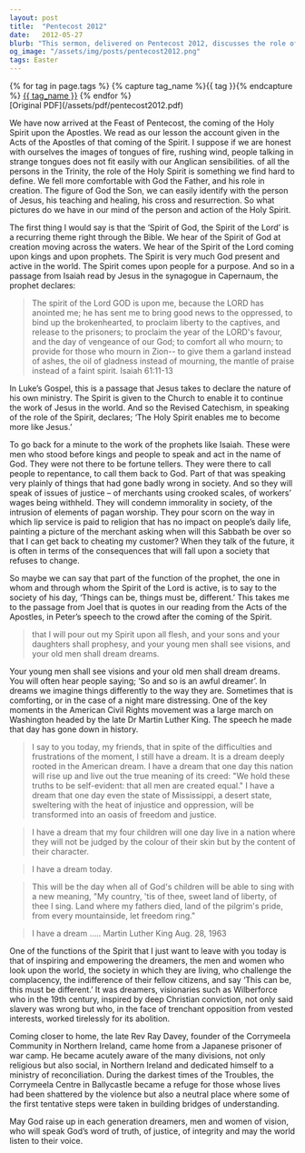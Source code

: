 ```yaml
---
layout: post
title:  "Pentecost 2012"
date:   2012-05-27
blurb: "This sermon, delivered on Pentecost 2012, discusses the role of the Holy Spirit in the Christian faith. It emphasizes the Spirit's presence and activity in the world, enabling believers to become more like Jesus. The sermon also highlights the Spirit's role in inspiring and empowering dreamers and visionaries who challenge societal complacency and work towards change."
og_image: "/assets/img/posts/pentecost2012.png"
tags: Easter
---    
```

<div class="tag-pills">
  {% for tag in page.tags %}
    {% capture tag_name %}{{ tag }}{% endcapture %}
    <a href="{{ site.baseurl }}/tag/{{ tag_name }}" class="tag-pill">{{ tag_name }}</a>
  {% endfor %}
</div>
[Original PDF](/assets/pdf/pentecost2012.pdf)

We have now arrived at the Feast of Pentecost, the coming of the Holy Spirit upon the Apostles. We read as our lesson the account given in the Acts of the Apostles of that coming of the Spirit. I suppose if we are honest with ourselves the images of tongues of fire, rushing wind, people talking in strange tongues does not fit easily with our Anglican sensibilities. of all the persons in the Trinity, the role of the Holy Spirit is something we find hard to define. We fell more comfortable with God the Father, and his role in creation. The figure of God the Son, we can easily identify with the person of Jesus, his teaching and healing, his cross and resurrection. So what pictures do we have in our mind of the person and action of the Holy Spirit.

The first thing I would say is that the ‘Spirit of God, the Spirit of the Lord’ is a recurring theme right through the Bible. We hear of the Spirit of God at creation moving across the waters. We hear of the Spirit of the Lord coming upon kings and upon prophets. The Spirit is very much God present and active in the world. The Spirit comes upon people for a purpose. And so in a passage from Isaiah read by Jesus in the synagogue in Capernaum, the prophet declares:

>The spirit of the Lord GOD is upon me,
because the LORD has anointed me;
he has sent me to bring good news to the oppressed,
to bind up the brokenhearted,
to proclaim liberty to the captives,
and release to the prisoners;
to proclaim the year of the LORD's favour,
and the day of vengeance of our God;
to comfort all who mourn;
to provide for those who mourn in Zion--
to give them a garland instead of ashes,
the oil of gladness instead of mourning,
the mantle of praise instead of a faint spirit. Isaiah 61:11-13

In Luke’s Gospel, this is a passage that Jesus takes to declare the nature of his own ministry. The Spirit is given to the Church to enable it to continue the work of Jesus in the world. And so the Revised Catechism, in speaking of the role of the Spirit, declares; ‘The Holy Spirit enables me to become more like Jesus.’

To go back for a minute to the work of the prophets like Isaiah. These were men who stood before kings and people to speak and act in the name of God. They were not there to be fortune tellers. They were there to call people to repentance, to call them back to God. Part of that was speaking very plainly of things that had gone badly wrong in society. And so they will speak of issues of justice – of merchants using crooked scales, of workers’ wages being withheld. They will condemn immorality in society, of the intrusion of elements of pagan worship. They pour scorn on the way in which lip service is paid to religion that has no impact on people’s daily life, painting a picture of the merchant asking when will this Sabbath be over so that I can get back to cheating my customer? When they talk of the future, it is often in terms of the consequences that will fall upon a society that refuses to change.

So maybe we can say that part of the function of the prophet, the one in whom and through whom the Spirit of the Lord is active, is to say to the society of his day, ‘Things can be, things must be, different.’ This takes me to the passage from Joel that is quotes in our reading from the Acts of the Apostles, in Peter’s speech to the crowd after the coming of the Spirit.

>that I will pour out my Spirit upon all flesh,
and your sons and your daughters shall prophesy,
and your young men shall see visions,
and your old men shall dream dreams.

Your young men shall see visions and your old men shall dream dreams. You will often hear people saying; ‘So and so is an awful dreamer’. In dreams we imagine things differently to the way they are. Sometimes that is comforting, or in the case of a night mare distressing. One of the key moments in the American Civil Rights movement was a large march on Washington headed by the late Dr Martin Luther King. The speech he made that day has gone down in history.

>I say to you today, my friends, that in spite of the difficulties and frustrations of the moment, I still have a dream. It is a dream deeply rooted in the American dream. I have a dream that one day this nation will rise up and live out the true meaning of its creed: "We hold these truths to be self-evident: that all men are created equal." I have a dream that one day even the state of Mississippi, a desert state, sweltering with the heat of injustice and oppression, will be transformed into an oasis of freedom and justice.

>I have a dream that my four children will one day live in a nation where they will not be judged by the colour of their skin but by the content of their character.

>I have a dream today.

>This will be the day when all of God's children will be able to sing with a new meaning, "My country, 'tis of thee, sweet land of liberty, of thee I sing. Land where my fathers died, land of the pilgrim's pride, from every mountainside, let freedom ring."

>I have a dream ….. Martin Luther King Aug. 28, 1963

One of the functions of the Spirit that I just want to leave with you today is that of inspiring and empowering the dreamers, the men and women who look upon the world, the society in which they are living, who challenge the complacency, the indifference of their fellow citizens, and say ‘This can be, this must be different.’ It was dreamers, visionaries such as Wilberforce who in the 19th century, inspired by deep Christian conviction, not only said slavery was wrong but who, in the face of trenchant opposition from vested interests, worked tirelessly for its abolition.

Coming closer to home, the late Rev Ray Davey, founder of the Corrymeela Community in Northern Ireland, came home from a Japanese prisoner of war camp. He became acutely aware of the many divisions, not only religious but also social, in Northern Ireland and dedicated himself to a ministry of reconciliation. During the darkest times of the Troubles, the Corrymeela Centre in Ballycastle became a refuge for those whose lives had been shattered by the violence but also a neutral place where some of the first tentative steps were taken in building bridges of understanding.

May God raise up in each generation dreamers, men and women of vision, who will speak God’s word of truth, of justice, of integrity and may the world listen to their voice.
